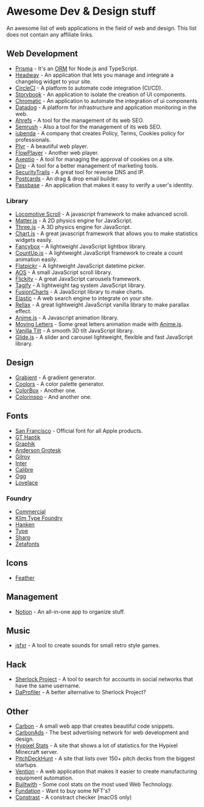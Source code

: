 # Awesome Dev & Design stuff

An awesome list of web applications in the field of web and design.
This list does not contain any affiliate links.
## Web Development

- [Prisma](https://www.prisma.io/) - It's an [ORM](https://en.wikipedia.org/wiki/Object%E2%80%93relational_mapping) for Node.js and TypeScript.
- [Headway](https://headwayapp.co/) - An application that lets you manage and integrate a changelog widget to your site.
- [CircleCI](https://circleci.com/) - A platform to automate code integration (CI/CD).
- [Storybook](https://storybook.js.org/) - An application to isolate the creation of UI components.
- [Chromatic](https://www.chromatic.com/) - An application to automate the integration of ui components
- [Datadog](https://www.datadoghq.com/) - A platform for infrastructure and application monitoring in the web.
- [Ahrefs](https://ahrefs.com) - A tool for the management of its web SEO.
- [Semrush](https://www.semrush.com/) - Also a tool for the management of its web SEO.
- [iubenda](https://www.iubenda.com) - A company that creates Policy, Terms, Cookies policy for professionals.
- [Plyr](https://plyr.io/) - A beautiful web player.
- [FlowPlayer](https://flowplayer.com/) - Another web player.
- [Axeptio](https://www.axeptio.eu) - A tool for managing the approval of cookies on a site.
- [Drip](https://www.drip.com/) - A tool for a better management of marketing tools.
- [SecurityTrails](https://securitytrails.com) - A great tool for reverse DNS and IP.
- [Postcards](https://designmodo.com/postcards/) - An drag & drop email builder. 
- [Passbase](https://passbase.com/) - An application that makes it easy to verify a user's identity.
### Library
- [Locomotive Scroll](https://locomotivemtl.github.io/locomotive-scroll/) - A javascript framework to make advanced scroll.
- [Matter.js](https://brm.io/matter-js/) - A 2D physics engine for JavaScript.
- [Three.js](https://threejs.org/) - A 3D physics engine for JavaScript.
- [Chart.js](https://www.chartjs.org/) - A great javascript framework that allows you to make statistics widgets easily.
- [Fancybox](https://fancyapps.com/fancybox/3/) - A lightweight JavaScript lightbox library.
- [CountUp.js](https://inorganik.github.io/countUp.js/) - A lightweight JavaScript framework to create a count animation easily.
- [Flatpickr](https://flatpickr.js.org/) - A lightweight JavaScript datetime picker.
- [AOS](http://michalsnik.github.io/aos/) - A small JavaScript scroll library.
- [Flickity](https://flickity.metafizzy.co/) - A great JavaScript carousels framework. 
- [Tagify](https://yaireo.github.io/tagify/) - A lightweight tag system JavaScript library.
- [FusionCharts](https://www.fusioncharts.com/) - A JavaScript library to make charts.
- [Elastic](https://www.elastic.co) - A web search engine to integrate on your site.
- [Rellax](https://dixonandmoe.com/rellax/) - A great lightweight JavaScript vanilla library to make parallax effect.
- [Anime.js](https://animejs.com/) - A Javascript animation library.
- [Moving Letters](https://tobiasahlin.com/moving-letters/) - Some great letters animation made with [Anime.js](https://animejs.com/).
- [Vanilla Tilt](https://micku7zu.github.io/vanilla-tilt.js/) - A smooth 3D tilt JavaScript library.
- [Glide.js](https://glidejs.com/) - A slider and carousel lightweight, flexible and fast JavaScript library.

## Design
- [Grabient](https://www.grabient.com/) - A gradient generator.
- [Coolors](https://coolors.co/) - A color palette generator.
- [ColorBox](https://colorbox.io/) - Another one.
- [Colorinspo](https://colorsinspo.com/) - And another one.


## Fonts
 - [San Francisco](https://developer.apple.com/fonts/) - Official font for all Apple products.
 - [GT Haptik](http://gt-haptik.com/)
 - [Graphik](https://www.cufonfonts.com/font/graphik)
 - [Anderson Grotesk](https://befonts.com/anderson-grotesk-font-family.html)
 - [Gilroy](https://www.myfonts.com/fonts/radomir-tinkov/gilroy/)
 - [Inter](https://rsms.me/inter/)
 - [Calibre](https://klim.co.nz/retail-fonts/calibre/)
 - [Ogg](https://sharptype.co/typefaces/ogg-superfamily/ogg/)
 - [Lovelace](https://www.zetafonts.com/lovelace)

### Foundry
- [Commercial](https://commercialtype.com/)
- [Klim Type Foundry](https://klim.co.nz/)
- [Hanken](https://hanken.co/)
- [Type](https://type.lol/)
- [Sharp](https://sharptype.co/)
- [Zetafonts](https://www.zetafonts.com/)

## Icons
- [Feather](https://feathericons.com/)


## Management
- [Notion](https://www.notion.so/) - An all-in-one app to organize stuff.


## Music
- [jsfxr](http://sfxr.me/) - A tool to create sounds for small retro style games.

## Hack
- [Sherlock Project](https://sherlock-project.github.io/) - A tool to search for accounts in social networks that have the same username.
- [DaProfiler](https://github.com/dalunacrobate/DaProfiler) - A better alternative to Sherlock Project?

## Other
- [Carbon](https://carbon.now.sh/) - A small web app that creates beautiful code snippets.
- [CarbonAds](https://www.carbonads.net/) - The best advertising network for web development and design.
- [Hypixel Stats](https://hypixel.krashnz.com/) - A site that shows a lot of statistics for the Hypixel Minecraft server.
- [PitchDeckHunt](https://www.pitchdeckhunt.com/) - A site that lists over 150+ pitch decks from the biggest startups.
- [Vention](https://vention.io/) - A web application that makes it easier to create manufacturing equipment automation.
- [Builtwith](https://trends.builtwith.com/) - Some cool stats on the most used Web Technology.
- [Fundation](https://foundation.app/) - Want to buy some NFT's?
- [Constrast](https://usecontrast.com/) - A constract checker (macOS only)